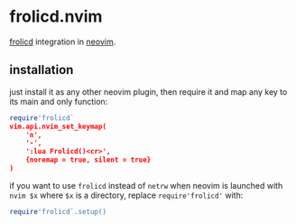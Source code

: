 frolicd.nvim
============

[frolicd](https://github.com/thjbdvlt/frolicd) integration in [neovim](https://github.com/neovim/neovim).

installation
------------

just install it as any other neovim plugin, then require it and map any key to its main and only function:

```lua
require'frolicd`
vim.api.nvim_set_keymap(
    'n',
    '-',
    ':lua Frolicd()<cr>',
    {noremap = true, silent = true}
)
```

if you want to use `frolicd` instead of `netrw` when neovim is launched with `nvim $x` where `$x` is a directory, replace `require'frolicd'` with:

```lua
require'frolicd`.setup()
```
